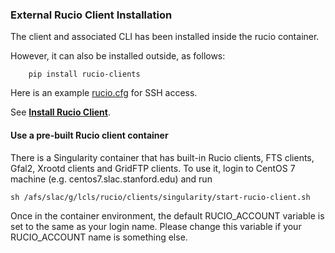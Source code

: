 ### External Rucio Client Installation

The client and associated CLI has been installed inside the rucio container.

However, it can also be installed outside, as follows:
```
    pip install rucio-clients
```
Here is an example [rucio.cfg](./rucio.cfg) for SSH access.

See [**Install Rucio Client**](https://rucio.readthedocs.io/en/latest/installing_clients.html).

#### Use a pre-built Rucio client container

There is a Singularity container that has built-in Rucio clients, FTS clients, Gfal2, Xrootd clients and GridFTP clients.
To use it, login to CentOS 7 machine (e.g. centos7.slac.stanford.edu) and run 
```
sh /afs/slac/g/lcls/rucio/clients/singularity/start-rucio-client.sh 
```
Once in the container environment, the default RUCIO_ACCOUNT variable is set to the same as your login name. Please 
change this variable if your RUCIO_ACCOUNT name is something else.

